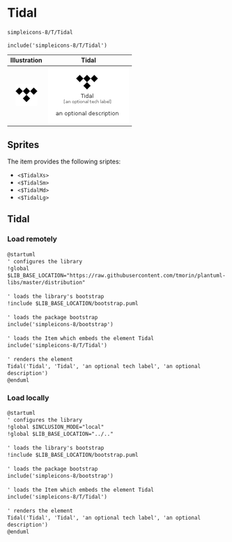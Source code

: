 # Tidal


```text
simpleicons-8/T/Tidal
```

```text
include('simpleicons-8/T/Tidal')
```



| Illustration | Tidal |
| :---: | :---: |
| ![illustration for Illustration](../../simpleicons-8/T/Tidal.png) | ![illustration for Tidal](../../simpleicons-8/T/Tidal.Local.png) |



## Sprites
The item provides the following sriptes:

- `<$TidalXs>`
- `<$TidalSm>`
- `<$TidalMd>`
- `<$TidalLg>`





## Tidal

### Load remotely
```plantuml
@startuml
' configures the library
!global $LIB_BASE_LOCATION="https://raw.githubusercontent.com/tmorin/plantuml-libs/master/distribution"

' loads the library's bootstrap
!include $LIB_BASE_LOCATION/bootstrap.puml

' loads the package bootstrap
include('simpleicons-8/bootstrap')

' loads the Item which embeds the element Tidal
include('simpleicons-8/T/Tidal')

' renders the element
Tidal('Tidal', 'Tidal', 'an optional tech label', 'an optional description')
@enduml
```

### Load locally
```plantuml
@startuml
' configures the library
!global $INCLUSION_MODE="local"
!global $LIB_BASE_LOCATION="../.."

' loads the library's bootstrap
!include $LIB_BASE_LOCATION/bootstrap.puml

' loads the package bootstrap
include('simpleicons-8/bootstrap')

' loads the Item which embeds the element Tidal
include('simpleicons-8/T/Tidal')

' renders the element
Tidal('Tidal', 'Tidal', 'an optional tech label', 'an optional description')
@enduml
```

